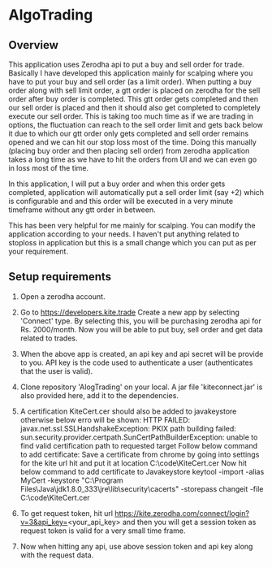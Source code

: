 # AlgoTrading
## Overview

This application uses Zerodha api to put a buy and sell order for trade.
Basically I have developed this application mainly for scalping where you have to 
put your buy and sell order (as a limit order). 
When putting a buy order along with sell limit order, a gtt order is placed on zerodha for the
sell order after buy order is completed. This gtt order gets completed and then our sell order is placed 
and then it should also get completed to completely execute our sell order.
This is taking too much time as if we are trading in options, the fluctuation can reach to the sell order limit and gets
back below it due to which our gtt order only gets completed and sell order remains opened and we can hit our stop loss most
of the time.
Doing this manually (placing buy order and then placing sell order) from zerodha application takes a long time as we have to
hit the orders from UI and we can even go in loss most of the time.

In this application, I will put a buy order and when this order gets completed, application will automatically put a sell order
limit (say +2) which is configurable and and this order will be executed in a very minute timeframe without any gtt order in between.

This has been very helpful for me mainly for scalping.
You can modify the application according to your needs. 
I haven't put anything related to stoploss in application but this is a small change which you can put as per your requirement.

## Setup requirements
1. Open a zerodha account.

2. Go to https://developers.kite.trade 
   Create a new app by selecting 'Connect' type. By selecting this, you will be purchasing zerodha api for Rs. 2000/month.
   Now you will be able to put buy, sell order and get data related to trades.

3. When the above app is created, an api key and api secret will be provide to you. 
   API key is the code used to authenticate a user (authenticates that the user is valid).

4. Clone repository 'AlogTrading' on your local. A jar file 'kiteconnect.jar' is also provided here, add it to the dependencies.

5. A certification KiteCert.cer should also be added to javakeystore otherwise below erro will be shown:
   HTTP FAILED: javax.net.ssl.SSLHandshakeException: PKIX path building failed: sun.security.provider.certpath.SunCertPathBuilderException:
   unable to find valid certification path to requested target
   Follow below command to add certificate:
   Save a certificate from chrome by going into settings for the kite url hit and put it at location C:\code\KiteCert.cer
   Now hit below command to add certificate to Javakeystore
   keytool -import -alias MyCert -keystore "C:\Program Files\Java\jdk1.8.0_333\jre\lib\security\cacerts" -storepass changeit -file C:\code\KiteCert.cer

6. To get request token, hit url https://kite.zerodha.com/connect/login?v=3&api_key=<your_api_key>
   and then you will get a session token as request token is valid for a very small time frame.

7. Now when hitting any api, use above session token and api key along with the request data.



